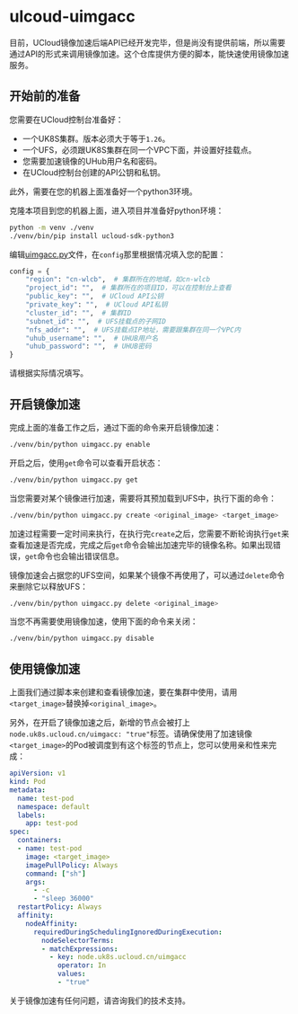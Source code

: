 # ulcoud-uimgacc

目前，UCloud镜像加速后端API已经开发完毕，但是尚没有提供前端，所以需要通过API的形式来调用镜像加速。这个仓库提供方便的脚本，能快速使用镜像加速服务。

## 开始前的准备

您需要在UCloud控制台准备好：

- 一个UK8S集群。版本必须大于等于`1.26`。
- 一个UFS，必须跟UK8S集群在同一个VPC下面，并设置好挂载点。
- 您需要加速镜像的UHub用户名和密码。
- 在UCloud控制台创建的API公钥和私钥。

此外，需要在您的机器上面准备好一个python3环境。

克隆本项目到您的机器上面，进入项目并准备好python环境：

```bash
python -m venv ./venv
./venv/bin/pip install ucloud-sdk-python3
```

编辑[uimgacc.py](uimgacc.py)文件，在`config`那里根据情况填入您的配置：

```python
config = {
    "region": "cn-wlcb",  # 集群所在的地域，如cn-wlcb
    "project_id": "",  # 集群所在的项目ID，可以在控制台上查看
    "public_key": "",  # UCloud API公钥
    "private_key": "",  # UCloud API私钥
    "cluster_id": "",  # 集群ID
    "subnet_id": "",  # UFS挂载点的子网ID
    "nfs_addr": "",  # UFS挂载点IP地址，需要跟集群在同一个VPC内
    "uhub_username": "",  # UHUB用户名
    "uhub_password": "",  # UHUB密码
}
```

请根据实际情况填写。

## 开启镜像加速

完成上面的准备工作之后，通过下面的命令来开启镜像加速：

```bash
./venv/bin/python uimgacc.py enable
```

开启之后，使用`get`命令可以查看开启状态：

```bash
./venv/bin/python uimgacc.py get
```

当您需要对某个镜像进行加速，需要将其预加载到UFS中，执行下面的命令：

```bash
./venv/bin/python uimgacc.py create <original_image> <target_image>
```

加速过程需要一定时间来执行，在执行完`create`之后，您需要不断轮询执行`get`来查看加速是否完成，完成之后`get`命令会输出加速完毕的镜像名称。如果出现错误，`get`命令也会输出错误信息。

镜像加速会占据您的UFS空间，如果某个镜像不再使用了，可以通过`delete`命令来删除它以释放UFS：

```bash
./venv/bin/python uimgacc.py delete <original_image>
```

当您不再需要使用镜像加速，使用下面的命令来关闭：

```bash
./venv/bin/python uimgacc.py disable
```

## 使用镜像加速

上面我们通过脚本来创建和查看镜像加速，要在集群中使用，请用`<target_image>`替换掉`<original_image>`。

另外，在开启了镜像加速之后，新增的节点会被打上`node.uk8s.ucloud.cn/uimgacc: "true"`标签。请确保使用了加速镜像`<target_image>`的Pod被调度到有这个标签的节点上，您可以使用亲和性来完成：

```yaml
apiVersion: v1
kind: Pod
metadata:
  name: test-pod
  namespace: default
  labels:
    app: test-pod
spec:
  containers:
  - name: test-pod
    image: <target_image>
    imagePullPolicy: Always
    command: ["sh"]
    args:
      - -c
      - "sleep 36000"
  restartPolicy: Always
  affinity:
    nodeAffinity:
      requiredDuringSchedulingIgnoredDuringExecution:
        nodeSelectorTerms:
        - matchExpressions:
          - key: node.uk8s.ucloud.cn/uimgacc
            operator: In
            values:
            - "true"
```

关于镜像加速有任何问题，请咨询我们的技术支持。
